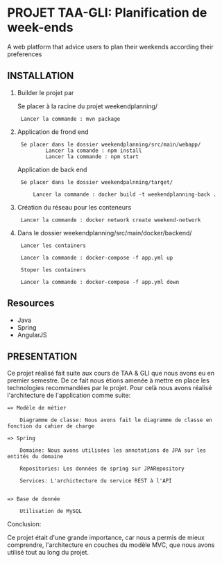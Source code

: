 # PROJET TAA-GLI: Planification de week-ends

A web platform that advice users to plan their weekends according their preferences


## INSTALLATION
1.
   Builder le projet par
   
   	Se placer à la racine du projet weekendplanning/

		Lancer la commande : mvn package

2.
   Application de frond end

	   	Se placer dans le dossier weekendplanning/src/main/webapp/
                Lancer la comande : npm install
				Lancer la commande : npm start

   Application de back end

		Se placer dans le dossier weekendpalnning/target/

			Lancer la commande : docker build -t weekendplanning-back .
			
3.
   Création du réseau pour les conteneurs 

		Lancer la commande : docker network create weekend-network
	
4.
   Dans le dossier weekendplanning/src/main/docker/backend/

		Lancer les containers

		Lancer la commande : docker-compose -f app.yml up
		
		Stoper les containers
		
		Lancer la commande : docker-compose -f app.yml down
## Resources

- Java 
- Spring
- AngularJS

## PRESENTATION

Ce projet réalisé fait suite aux cours de TAA & GLI que nous avons eu en premier semestre. De ce fait nous étions amenée à mettre en place 
les technologies recommandées par le projet. Pour celà nous avons réalisé l'architecture de l'application comme suite:

	=> Modèle de métier 
	
		Diagramme de classe: Nous avons fait le diagramme de classe en fonction du cahier de charge
		
	=> Spring 

		Domaine: Nous avons utilisées les annotations de JPA sur les entités du domaine

		Repositories: Les données de spring sur JPARepository

		Services: L'archictecture du service REST à l'API
		
	
	=> Base de donnée
		
		Utilisation de MySQL
		
		
Conclusion:

Ce projet était d'une grande importance, car nous a permis de mieux comprendre, l'architecture en couches du modèle MVC, 
que nous avons utilisé tout au long du projet. 
